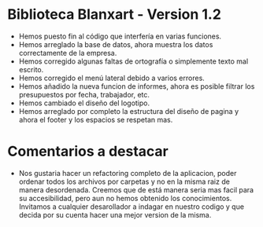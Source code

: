 # Biblioteca Blanxart - Version 1.2
- Hemos puesto fin al código que interfería en varias funciones.
- Hemos arreglado la base de datos, ahora muestra los datos correctamente de la empresa.
- Hemos corregido algunas faltas de ortografía o simplemente texto mal escrito.
- Hemos corregido el menú lateral debido a varios errores.
- Hemos añadido la nueva funcion de informes, ahora es posible filtrar los presupuestos por fecha, trabajador, etc.
- Hemos cambiado el diseño del logotipo.
- Hemos arreglado por completo la estructura del diseño de pagina y ahora el footer y los espacios se respetan mas.

# Comentarios a destacar
- Nos gustaria hacer un refactoring completo de la aplicacion, poder ordenar todos los archivos por carpetas y no en la misma raiz de manera desordenada. Creemos que de está manera seria mas facil para su accesibilidad, pero aun no hemos obtenido los conocimientos. Invitamos a cualquier desarollador a indagar en nuestro codigo y que decida por su cuenta hacer una mejor version de la misma.